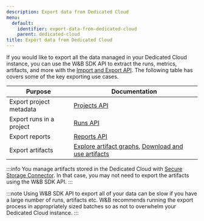 ```yaml
---
description: Export data from Dedicated Cloud
menu:
  default:
    identifier: export-data-from-dedicated-cloud
    parent: dedicated-cloud
title: Export data from Dedicated Cloud
---
```


If you would like to export all the data managed in your Dedicated Cloud instance, you can use the W&B SDK API to extract the runs, metrics, artifacts, and more with the [Import and Export API](/ref/python/public-api/). The following table has covers some of the key exporting use cases.

| Purpose | Documentation |
|---------|---------------|
| Export project metadata | [Projects API](/ref/python/public-api/projects/) |
| Export runs in a project | [Runs API](/ref/python/public-api/runs/) |
| Export reports | [Reports API](/guides/reports/clone-and-export-reports/) |
| Export artifacts | [Explore artifact graphs](/guides/artifacts/explore-and-traverse-an-artifact-graph), [Download and use artifacts](/guides/artifacts/download-and-use-an-artifact/#download-and-use-an-artifact-stored-on-wb) |

:::info
You manage artifacts stored in the Dedicated Cloud with [Secure Storage Connector](/guides/app/features/teams/#secure-storage-connector). In that case, you may not need to export the artifacts using the W&B SDK API.
:::

:::note
Using W&B SDK API to export all of your data can be slow if you have a large number of runs, artifacts etc. W&B recommends running the export process in appropriately sized batches so as not to overwhelm your Dedicated Cloud instance.
:::